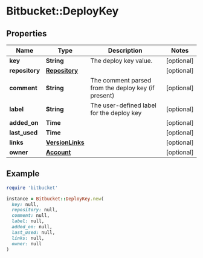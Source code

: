 # Bitbucket::DeployKey

## Properties

| Name | Type | Description | Notes |
| ---- | ---- | ----------- | ----- |
| **key** | **String** | The deploy key value. | [optional] |
| **repository** | [**Repository**](Repository.md) |  | [optional] |
| **comment** | **String** | The comment parsed from the deploy key (if present) | [optional] |
| **label** | **String** | The user-defined label for the deploy key | [optional] |
| **added_on** | **Time** |  | [optional] |
| **last_used** | **Time** |  | [optional] |
| **links** | [**VersionLinks**](VersionLinks.md) |  | [optional] |
| **owner** | [**Account**](Account.md) |  | [optional] |

## Example

```ruby
require 'bitbucket'

instance = Bitbucket::DeployKey.new(
  key: null,
  repository: null,
  comment: null,
  label: null,
  added_on: null,
  last_used: null,
  links: null,
  owner: null
)
```

